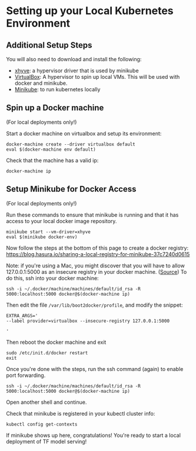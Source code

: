 # Setting up your Local Kubernetes Environment

## Additional Setup Steps

You will also need to download and install the following:

* [xhyve](https://github.com/mist64/xhyve): a hypervisor driver that is used
by minikube
* [VirtualBox](www.virtualbox.org): A hypervisor to spin up local VMs. This will
be used with docker and minikube.
* [Minikube](https://kubernetes.io/docs/tasks/tools/install-minikube/): to run
kubernetes locally

## Spin up a Docker machine

(For local deployments only!)

Start a docker machine on virtualbox and setup its environment:

```
docker-machine create --driver virtualbox default
eval $(docker-machine env default)
```

Check that the machine has a valid ip:

```
docker-machine ip
```

## Setup Minikube for Docker Access

(For local deployments only!)

Run these commands to ensure that minikube is running and that it has access
to your local docker image repository.
```
minikube start --vm-driver=xhyve
eval $(minikube docker-env)
```

Now follow the steps at the bottom of this page to create a docker registry:
https://blog.hasura.io/sharing-a-local-registry-for-minikube-37c7240d0615

Note: if you're using a Mac, you might discover that you will have to allow
127.0.0.1:5000 as an insecure registry in your docker machine.
([Source](https://stackoverflow.com/questions/32808215/where-to-set-the-insecure-registry-flag-on-mac-os))
To do this, ssh into your docker machine:

```
ssh -i ~/.docker/machine/machines/default/id_rsa -R 5000:localhost:5000 docker@$(docker-machine ip)
```

Then edit the file `/var/lib/boot2docker/profile`, and modify the snippet:

```
EXTRA_ARGS='
--label provider=virtualbox --insecure-registry 127.0.0.1:5000

'
```

Then reboot the docker machine and exit
```
sudo /etc/init.d/docker restart
exit
```

Once you're done with the steps, run the ssh command (again) to enable port
forwarding.

```
ssh -i ~/.docker/machine/machines/default/id_rsa -R 5000:localhost:5000 docker@$(docker-machine ip)
```

Open another shell and continue.

Check that minikube is registered in your kubectl cluster info:
```
kubectl config get-contexts
```

If minikube shows up here, congratulations! You're ready to start a local
deployment of TF model serving!